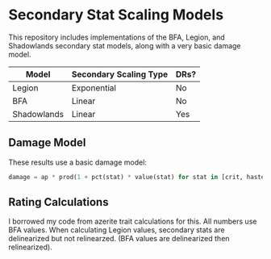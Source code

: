 # Secondary Stat Scaling Models

This repository includes implementations of the BFA, Legion, and Shadowlands
secondary stat models, along with a very basic damage model.


| Model | Secondary Scaling Type | DRs? |
|-------|------------------------|------|
| Legion | Exponential | No |
| BFA | Linear | No |
| Shadowlands | Linear | Yes |

## Damage Model

These results use a basic damage model:

```python
damage = ap * prod(1 + pct(stat) * value(stat) for stat in [crit, haste, vers, mastery])
```

## Rating Calculations

I borrowed my code from azerite trait calculations for this. All numbers use BFA
values. When calculating Legion values, secondary stats are delinearized but not
relinearzed. (BFA values are delinearized then relinearized).
